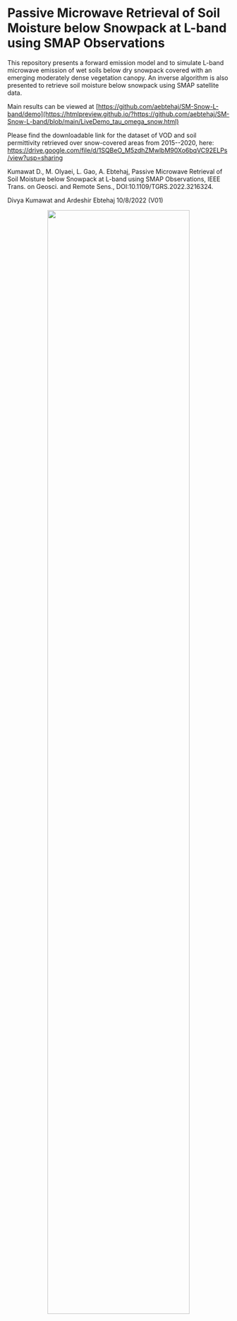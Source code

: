 # Passive Microwave Retrieval of Soil Moisture below Snowpack at L-band using SMAP Observations

This repository presents a forward emission model and to simulate L-band microwave emission of wet soils below dry snowpack covered with an emerging moderately dense vegetation canopy. An inverse algorithm is also presented to retrieve soil moisture below snowpack using SMAP satellite data. 

Main results can be viewed at [https://github.com/aebtehaj/SM-Snow-L-band/demo](https://htmlpreview.github.io/?https://github.com/aebtehaj/SM-Snow-L-band/blob/main/LiveDemo_tau_omega_snow.html)

Please find the downloadable link for the dataset of VOD and soil permittivity retrieved over snow-covered areas from 2015--2020, here: https://drive.google.com/file/d/1SQBeO_M5zdhZMwlbM90Xo6bqVC92ELPs/view?usp=sharing

Kumawat D., M. Olyaei, L. Gao, A. Ebtehaj, Passive Microwave Retrieval of Soil Moisture below Snowpack at L-band using SMAP Observations, IEEE Trans. on Geosci. and Remote Sens., DOI:10.1109/TGRS.2022.3216324. 

Divya Kumawat and Ardeshir Ebtehaj 10/8/2022 (V01)

<p align="center">
  <img width=80% height=80% src="https://user-images.githubusercontent.com/46690843/202563958-17da3cae-20d6-4e2d-8e37-ec48d13ad2e8.png">
</p>

